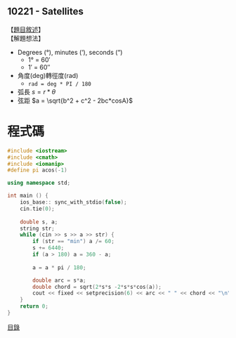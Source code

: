 10221 - Satellites
------   

【[題目敘述]】  
【解題想法】   
- Degrees (°), minutes (‘), seconds (“)
  - 1° = 60′
  - 1′ = 60″
- 角度(deg)轉徑度(rad)
  - `rad = deg * PI / 180`  
- 弧長 $s = r * \theta$
- 弦距 $a = \sqrt{b^2 + c^2 - 2bc*cosA}$
  

程式碼
=======
```c++
#include <iostream>
#include <cmath>
#include <iomanip>
#define pi acos(-1)

using namespace std;

int main () {
    ios_base:: sync_with_stdio(false);
    cin.tie(0);
    
    double s, a;
    string str;
    while (cin >> s >> a >> str) {
        if (str == "min") a /= 60;
        s += 6440;
        if (a > 180) a = 360 - a;
        
        a = a * pi / 180;

        double arc = s*a;
        double chord = sqrt(2*s*s -2*s*s*cos(a));
        cout << fixed << setprecision(6) << arc << " " << chord << "\n";
    }
    return 0;
}
```

[目錄](../front_page.md)

[題目敘述]:https://vjudge.net/problem/UVA-10221